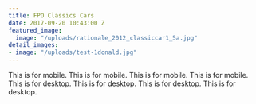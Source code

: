```yaml
---
title: FPO Classics Cars
date: 2017-09-20 10:43:00 Z
featured_image:
  image: "/uploads/rationale_2012_classiccar1_5a.jpg"
detail_images:
- image: "/uploads/test-1donald.jpg"
---
```


This is for mobile.
This is for mobile.
This is for mobile.
This is for mobile.
This is for desktop.
This is for desktop.
This is for desktop.
This is for desktop.